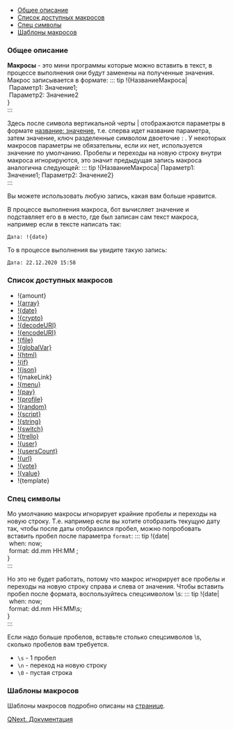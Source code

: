 * [Общее описание](#общее-описание)
* [Список доступных макросов](#список-доступных-макросов)
* [Спец символы](#спец-символы)
* [Шаблоны макросов](#шаблоны-макросов)
### Общее описание

**Макросы** - это мини программы которые можно вставить в текст, в процессе выполнения они будут заменены на полученные значения. Макрос записывается в формате:
::: tip
!{НазваниеМакроса|<br> Параметр1: Значение1;<br> Параметр2: Значение2<br>}<br>
:::

Здесь после символа вертикальной черты | отображаются параметры в формате <u>название: значение</u>, т.е. сперва идет название параметра, затем значение, ключ разделенные символом двоеточие : . У некоторых макросов параметры не обязательны, если их нет, используется значение по умолчанию. Пробелы и переходы на новую строку внутри макроса игнорируются, это значит предыдущая запись макроса аналогична следующей:
::: tip
!{НазваниеМакроса| Параметр1: Значение1; Параметр2: Значение2}<br>
:::

Вы можете использовать любую запись, какая вам больше нравится.

В процессе выполнения макроса, бот вычисляет значение и подставляет его в в место, где был записан сам текст макроса, например если в тексте написать так:

`Дата: !{date}`

То в процессе выполнения вы увидите такую запись:

`Дата: 22.12.2020 15:58`


### Список доступных макросов
* !{amount}
* [!{array}](/ph/QNext-Macros-Array-04-06)
* [!{date}](/ph/QNext-Macros-Date-02-13)
* [!{crypto}](/ph/QNext-Macros-Crypto-02-12)
* [!{decodeURI}](/ph/QNext-Macros-encodeURI-08-10)
* [!{encodeURI}](/ph/QNext-Macros-encodeURI-08-10)
* [!{file}](/ph/QNext-Macros-file-05-22)
* [!{globalVar}](/ph/QNext-Macros-globalVar-01-17)
* [!{html}](/ph/QNext-Macros-html-05-13)
* [!{if}](/ph/QNext-Macros-if-05-18)
* [!{json}](/ph/QNext-Macros-JSON-05-13)
* !{makeLink}
* [!{menu}](/ph/QNext-Macros-menu-05-13)
* [!{pay}](/ph/QNext-Macros-pay-02-08)
* [!{profile}](/ph/QNext-Macros-Profile-01-11)
* [!{random}](/ph/QNext-Macros-Random-03-20)
* [!{script}](/ph/QNextBot-Scripts-10-29)
* [!{string}](/ph/QNext-Macros-String-09-09)
* [!{switch}](/ph/QNext-Macros-Switch-01-09)
* [!{trello}](/ph/QNext-Makros-trello-02-20)
* [!{user}](/ph/QNext-Macros-User-05-13)
* [!{usersCount}](/ph/QNext-Macros-userCount-07-01)
* [!{url}](/ph/QNext-Macros-Url-01-23)
* [!{vote}](/ph/QNext-Macros-Vote-12-23)
* [!{value}](/ph/QNext-Macros-value-01-10)
* !{template}


### Спец символы

Мо умолчанию макросы игнорирует крайние пробелы и переходы на новую строку. Т.е. например если вы хотите отобразить текущую дату так, чтобы после даты отобразился пробел, можно попробовать вставить пробел после параметра `format`:
::: tip
!{date|<br> when: now;<br> format: dd.mm HH:MM   ;<br>}<br>
:::

Но это не будет работать, потому что макрос игнорирует все пробелы и переходы на новую строку справа и слева от значения. Чтобы вставить пробел после формата, воспользуйтесь спецсимволом \s:
::: tip
!{date|<br> when: now;<br> format: dd.mm HH:MM\s;<br>}<br>
:::

Если надо больше пробелов, вставьте столько спецсимволов \s, сколько пробелов вам требуется.
* `\s` - 1 пробел
* `\n` - переход на новую строку
* `\0` - пустая строка


### Шаблоны макросов

Шаблоны макросов подробно описаны на [странице](/ph/QNext-Macros-Template-10-02).



[QNext. Документация](/ph/QNext-admin-documentation-05-08)

